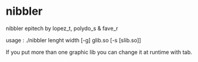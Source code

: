 # nibbler
nibbler epitech
by lopez_t, polydo_s & fave_r

usage : ./nibbler lenght width [-g] glib.so [-s [slib.so]]

If you put more than one graphic lib you can change it at runtime with tab.
